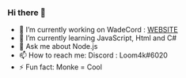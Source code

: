 ### Hi there 👋

- 🔭 I’m currently working on WadeCord : [WEBSITE](https://wadecord.cf)
- 🌱 I’m currently learning JavaScript, Html and C#
- 💬 Ask me about Node.js
- 📫 How to reach me: Discord : Loom4k#6020
- ⚡ Fun fact: Monke = Cool
